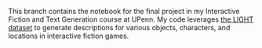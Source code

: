 This branch contains the notebook for the final project in my Interactive Fiction and Text Generation course at UPenn. My code leverages [the LIGHT dataset](https://arxiv.org/pdf/1903.03094.pdf) to generate descriptions for various objects, characters, and locations in interactive fiction games.
